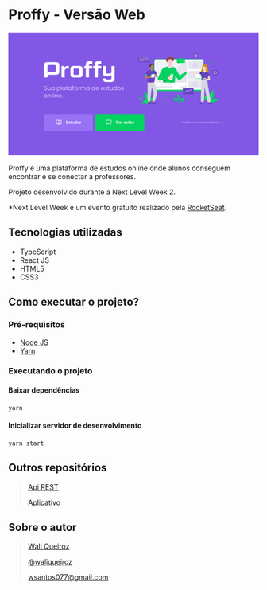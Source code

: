 # Proffy - Versão Web

![Proffy](https://github.com/waliqueiroz/proffy-web/blob/master/proffy-web.png)

Proffy é uma plataforma de estudos online onde alunos conseguem encontrar e se conectar a professores.

Projeto desenvolvido durante a Next Level Week 2.

*Next Level Week é um evento gratuito realizado pela [RocketSeat](https://rocketseat.com.br/).

## Tecnologias utilizadas
  - TypeScript
  - React JS
  - HTML5
  - CSS3

## Como executar o projeto?

### Pré-requisitos

* [Node JS](https://nodejs.org/en/)
* [Yarn](https://yarnpkg.com/)

### Executando o projeto

#### Baixar dependências
```
yarn
```

#### Inicializar servidor de desenvolvimento
```
yarn start
```

## Outros repositórios

> [Api REST](https://github.com/waliqueiroz/proffy-api)
>
> [Aplicativo](https://github.com/waliqueiroz/proffy-mobile)

## Sobre o autor
> [Wali Queiroz](https://www.linkedin.com/in/waliqueiroz/)
> 
> [@waliqueiroz](https://github.com/waliqueiroz)
> 
> [wsantos077@gmail.com](mailto:wsantos077@gmail.com)
